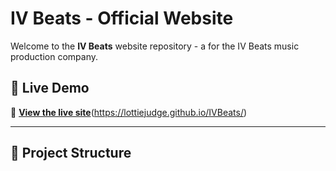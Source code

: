 # IV Beats - Official Website

Welcome to the **IV Beats** website repository - a for the IV Beats music production company.

## 🎵 Live Demo
🚀 **[View the live site](#)**(https://lottiejudge.github.io/IVBeats/)

---

## 📁 Project Structure

